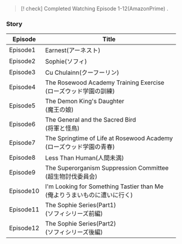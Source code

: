 

> [! check] Completed Watching Episode 1-12(AmazonPrime) .

### Story

| Episode   | Title                                                         |
| --------- | ------------------------------------------------------------- |
| Episode1  | Earnest(アーネスト)                                                |
| Episode2  | Sophie(ソフィ)                                                   |
| Episode3  | Cu Chulainn(クーフーリン)                                           |
| Episode4  | The Rosewood Academy Training Exercise<br>(ローズウッド学園の訓練)       |
| Episode5  | The Demon King's Daughter<br>(魔王の娘)                           |
| Episode6  | The General and the Sacred Bird<br>(将軍と怪鳥)                    |
| Episode7  | The Springtime of Life at Rosewood Academy<br>(ローズウッド学園の青春)   |
| Episode8  | Less Than Human(人間未満)                                         |
| Episode9  | The Superorganism Suppression Committee<br>(超生物討伐委員会)         |
| Episode10 | I'm Looking for Something Tastier than Me<br>(俺よりうまいものに遭いに行く) |
| Episode11 | The Sophie Series(Part1)<br>(ソフィシリーズ前編)                       |
| Episode12 | The Sophie Series(Part2)<br>(ソフィシリーズ後編)                       |
